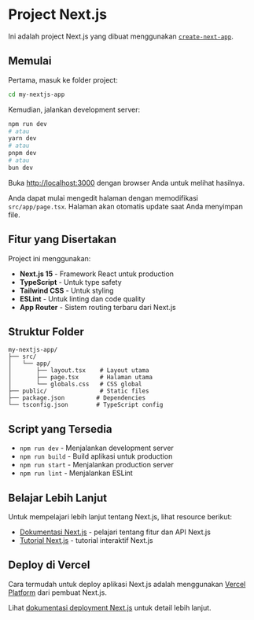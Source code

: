 # Project Next.js

Ini adalah project Next.js yang dibuat menggunakan [`create-next-app`](https://github.com/vercel/next.js/tree/canary/packages/create-next-app).

## Memulai

Pertama, masuk ke folder project:

```bash
cd my-nextjs-app
```

Kemudian, jalankan development server:

```bash
npm run dev
# atau
yarn dev
# atau
pnpm dev
# atau
bun dev
```

Buka [http://localhost:3000](http://localhost:3000) dengan browser Anda untuk melihat hasilnya.

Anda dapat mulai mengedit halaman dengan memodifikasi `src/app/page.tsx`. Halaman akan otomatis update saat Anda menyimpan file.

## Fitur yang Disertakan

Project ini menggunakan:

- **Next.js 15** - Framework React untuk production
- **TypeScript** - Untuk type safety
- **Tailwind CSS** - Untuk styling
- **ESLint** - Untuk linting dan code quality
- **App Router** - Sistem routing terbaru dari Next.js

## Struktur Folder

```
my-nextjs-app/
├── src/
│   └── app/
│       ├── layout.tsx    # Layout utama
│       ├── page.tsx      # Halaman utama
│       └── globals.css   # CSS global
├── public/               # Static files
├── package.json         # Dependencies
└── tsconfig.json        # TypeScript config
```

## Script yang Tersedia

- `npm run dev` - Menjalankan development server
- `npm run build` - Build aplikasi untuk production
- `npm run start` - Menjalankan production server
- `npm run lint` - Menjalankan ESLint

## Belajar Lebih Lanjut

Untuk mempelajari lebih lanjut tentang Next.js, lihat resource berikut:

- [Dokumentasi Next.js](https://nextjs.org/docs) - pelajari tentang fitur dan API Next.js
- [Tutorial Next.js](https://nextjs.org/learn) - tutorial interaktif Next.js

## Deploy di Vercel

Cara termudah untuk deploy aplikasi Next.js adalah menggunakan [Vercel Platform](https://vercel.com/new?utm_medium=default-template&filter=next.js&utm_source=create-next-app&utm_campaign=create-next-app-readme) dari pembuat Next.js.

Lihat [dokumentasi deployment Next.js](https://nextjs.org/docs/deployment) untuk detail lebih lanjut.
